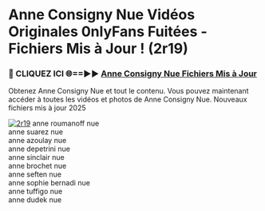# Anne Consigny Nue Vidéos Originales 0nlyFans Fuitées - Fichiers Mis à Jour ! (2r19)

<h3>🔴 CLIQUEZ ICI 🌐==►► <a href="https://tinyurl.com/2pmr4ezf" rel="nofollow">Anne Consigny Nue Fichiers Mis à Jour</a></h3>

Obtenez Anne Consigny Nue et tout le contenu. Vous pouvez maintenant accéder à toutes les vidéos et photos de Anne Consigny Nue. Nouveaux fichiers mis à jour 2025

[![2r19](https://i.imgur.com/6SNvagu.gif)](https://tinyurl.com/2pmr4ezf)
anne roumanoff nue<br>
anne suarez nue<br>
anne azoulay nue<br>
anne depetrini nue<br>
anne sinclair nue<br>
anne brochet nue<br>
anne seften nue<br>
anne sophie bernadi nue<br>
anne tuffigo nue<br>
anne dudek nue